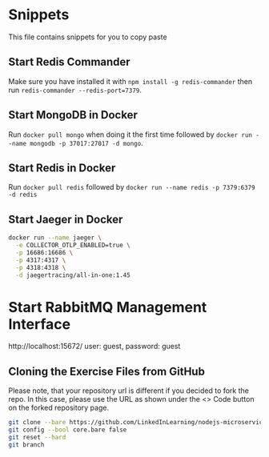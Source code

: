 # Snippets
This file contains snippets for you to copy paste

## Start Redis Commander
Make sure you have installed it with `npm install -g redis-commander` then run `redis-commander --redis-port=7379`.

## Start MongoDB in Docker
Run `docker pull mongo` when doing it the first time followed by `docker run --name mongodb -p 37017:27017 -d mongo`.

## Start Redis in Docker
Run `docker pull redis` followed by `docker run --name redis -p 7379:6379 -d redis`

## Start Jaeger in Docker
```sh
docker run --name jaeger \
  -e COLLECTOR_OTLP_ENABLED=true \
  -p 16686:16686 \
  -p 4317:4317 \
  -p 4318:4318 \
  -d jaegertracing/all-in-one:1.45
```

# Start RabbitMQ Management Interface
http://localhost:15672/ user: guest, password: guest

## Cloning the Exercise Files from GitHub
Please note, that your repository url is different if you decided to fork the repo.
In this case, please use the URL as shown under the <> Code button on the forked repository page.

```bash
git clone --bare https://github.com/LinkedInLearning/nodejs-microservices-4403064.git .git
git config --bool core.bare false
git reset --hard
git branch
```